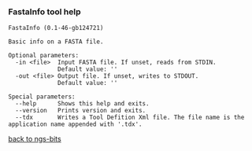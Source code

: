 ### FastaInfo tool help
	FastaInfo (0.1-46-gb124721)
	
	Basic info on a FASTA file.
	
	Optional parameters:
	  -in <file>  Input FASTA file. If unset, reads from STDIN.
	              Default value: ''
	  -out <file> Output file. If unset, writes to STDOUT.
	              Default value: ''
	
	Special parameters:
	  --help      Shows this help and exits.
	  --version   Prints version and exits.
	  --tdx       Writes a Tool Defition Xml file. The file name is the application name appended with '.tdx'.
	
[back to ngs-bits](https://github.com/marc-sturm/ngs-bits)